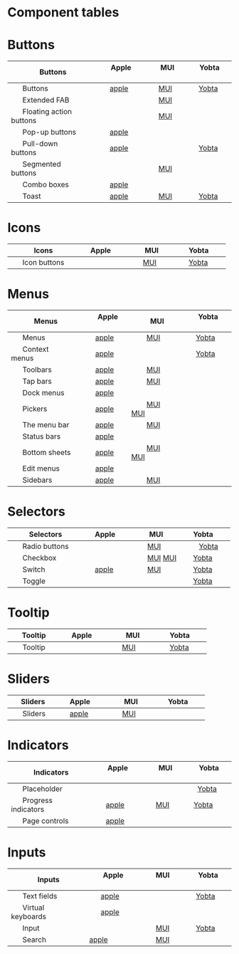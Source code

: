 # Component tables

# Buttons
 |  Buttons |      Apple     |         MUI       |     Yobta       |
 |--------------|-------------|-------------|-------------|
 |      Buttons    |      [apple](https://developer.apple.com/design/human-interface-guidelines/buttons)    |        [MUI](https://m3.material.io/components/buttons/overview)   |     [Yobta](https://yobta.github.io/ui/?path=/docs/mdx-button--basic-usage)    |
 |      Extended FAB    |        |        [MUI](https://m3.material.io/components/extended-fab/overview)  |        
 |      Floating action buttons   |          |        [MUI](https://m3.material.io/components/floating-action-button/overview)  |        |
 |      Pop-up buttons    |      [apple](https://developer.apple.com/design/human-interface-guidelines/pop-up-buttons)    |         |       |
 |      Pull-down buttons    |      [apple](https://developer.apple.com/design/human-interface-guidelines/pull-down-buttons)    |         |     [Yobta](https://yobta.github.io/ui/?path=/docs/mdx-dropdown--dropdown-nested)    |
 |      Segmented buttons    |        |        [MUI](https://m3.material.io/components/segmented-buttons/overview)   |        |
 |      Combo boxes    |      [apple](https://developer.apple.com/design/human-interface-guidelines/combo-boxes)    |       |      |
 |      Toast    |      [apple](https://developer.apple.com/design/human-interface-guidelines/windows)    |        [MUI](https://m3.material.io/components/snackbar/overview)   |     [Yobta](https://yobta.github.io/ui/?path=/docs/mdx-toast--basic-usage)    |
# Icons
 |  Icons |      Apple     |         MUI       |     Yobta       |
 |--------------|-------------|-------------|-------------|
 |      Icon buttons    |        |        [MUI](https://m3.material.io/components/icon-buttons/overview)   |     [Yobta](https://yobta.github.io/ui/?path=/docs/mdx-icons--all-icons)    |
# Menus
 |  Menus |      Apple     |         MUI       |     Yobta       |
 |--------------|-------------|-------------|-------------|
 |      Menus   |      [apple](https://developer.apple.com/design/human-interface-guidelines/menus)    |        [MUI](https://m3.material.io/components/menus/overview)   |     [Yobta](https://yobta.github.io/ui/?path=/docs/mdx-menu--basic-usage)    |
 |      Context menus   |      [apple](https://developer.apple.com/design/human-interface-guidelines/context-menus)    |       |     [Yobta](https://yobta.github.io/ui/?path=/docs/mdx-list--basic-usage)    |
 |      Toolbars    |      [apple](https://developer.apple.com/design/human-interface-guidelines/toolbars)    |        [MUI](https://m3.material.io/components/navigation-bar/overview)   |      |
 |      Tap bars    |      [apple](https://developer.apple.com/design/human-interface-guidelines/tab-bars)    |        [MUI](https://m3.material.io/components/navigation-rail/overview)   |      |
 |      Dock menus   |      [apple](https://developer.apple.com/design/human-interface-guidelines/dock-menus)    |        |       |
 |      Pickers   |      [apple](https://developer.apple.com/design/human-interface-guidelines/pickers)    |        [MUI](https://m3.material.io/components/date-pickers/overview) [MUI](https://m3.material.io/components/time-pickers/overview)   |        |
 |      The menu bar   |      [apple](https://developer.apple.com/design/human-interface-guidelines/the-menu-bar)    |        [MUI](https://m3.material.io/components/top-app-bar/overview)   |        |
 |      Status bars   |      [apple](https://developer.apple.com/design/human-interface-guidelines/status-bars)    |        |        |
 |      Bottom sheets   |      [apple](https://developer.apple.com/design/human-interface-guidelines/activity-views)    |        [MUI](https://m3.material.io/components/bottom-sheets/overview) [MUI](https://m3.material.io/components/side-sheets/overview)  |        |
 |      Edit menus    |      [apple](https://developer.apple.com/design/human-interface-guidelines/edit-menus)    |        |       |
 |      Sidebars    |      [apple](https://developer.apple.com/design/human-interface-guidelines/sidebars)    |        [MUI](https://m3.material.io/components/navigation-drawer/overview)   |      |
# Selectors
 |  Selectors |      Apple     |         MUI       |     Yobta       |
 |--------------|-------------|-------------|-------------|
 |      Radio buttons    |       |        [MUI](https://m3.material.io/components/radio-button/overview)   |        [Yobta](https://yobta.github.io/ui/?path=/docs/mdx-radio-button--basic-usage)
 |      Checkbox    |          |        [MUI](https://m3.material.io/components/checkbox/overview) [MUI](https://m3.material.io/components/chips/overview) |     [Yobta](https://yobta.github.io/ui/?path=/docs/mdx-checkbox--basic-usage)    |
 |      Switch    |      [apple](https://developer.apple.com/design/human-interface-guidelines/toggles)    |        [MUI](https://m3.material.io/components/switch/overview)   |     [Yobta](https://yobta.github.io/ui/?path=/docs/mdx-switch--basic-usage)    |
 |      Toggle    |       |        |     [Yobta](https://yobta.github.io/ui/?path=/docs/mdx-toggle--toggling-dropdowns)    |
# Tooltip
 |  Tooltip |      Apple     |         MUI       |     Yobta       |
 |--------------|-------------|-------------|-------------|
 |      Tooltip    |        |       [MUI](https://m3.material.io/components/tooltips/overview)  |     [Yobta](https://yobta.github.io/ui/?path=/docs/mdx-tooltip--basic-usage)    |
# Sliders
 |  Sliders |      Apple     |         MUI       |     Yobta       |
 |--------------|-------------|-------------|-------------|
 |      Sliders   |      [apple](https://developer.apple.com/design/human-interface-guidelines/sliders)    |        [MUI](https://m3.material.io/components/sliders/overview)   |        |
# Indicators
 |  Indicators |      Apple     |         MUI       |     Yobta       |
 |--------------|-------------|-------------|-------------|
 |      Placeholder    |        |        |     [Yobta](https://yobta.github.io/ui/?path=/docs/mdx-placeholder--basic-usage)    |
 |      Progress indicators   |      [apple](https://developer.apple.com/design/human-interface-guidelines/progress-indicators)    |        [MUI](https://m3.material.io/components/progress-indicators/overview)   |   [Yobta](https://yobta.github.io/ui/?path=/docs/mdx-spinner--basic-usage)    |
 |      Page controls   |      [apple](https://developer.apple.com/design/human-interface-guidelines/page-controls)    |        |      |
# Inputs
 |  Inputs |      Apple     |         MUI       |     Yobta       |
 |--------------|-------------|-------------|-------------|
 |      Text fields   |      [apple](https://developer.apple.com/design/human-interface-guidelines/text-fields)    |       |     [Yobta](https://yobta.github.io/ui/?path=/docs/mdx-textarea--text-area-usage)    |
 |      Virtual keyboards  |      [apple](https://developer.apple.com/design/human-interface-guidelines/virtual-keyboards#Best-practices)    |        |        |
 |      Input    |        |          [MUI](https://m3.material.io/components/text-fields/overview)  |     [Yobta](https://yobta.github.io/ui/?path=/docs/mdx-input--basic-usage)    |
 |      Search          |     [apple](https://developer.apple.com/design/human-interface-guidelines/search-fields)    |          [MUI](https://m3.material.io/components/search/overview)  |        |


